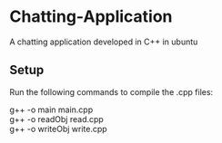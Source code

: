 # Chatting-Application
A chatting application developed in C++ in ubuntu
## Setup
Run the following commands to compile the .cpp files:

g++ -o main main.cpp <br>
g++ -o readObj read.cpp <br>
g++ -o writeObj write.cpp <br>
